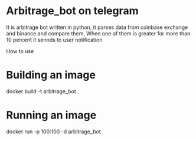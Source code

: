 # Arbitrage_bot on telegram

It is arbitrage bot written in python, it parses data from coinbase exchange and binance and compare them, When one of them is greater for more than 10 percent it sennds to user notification


How to use
# Building an image
docker build -t arbitrage_bot .
# Running an image
docker run -p 100:100 -d arbitrage_bot
